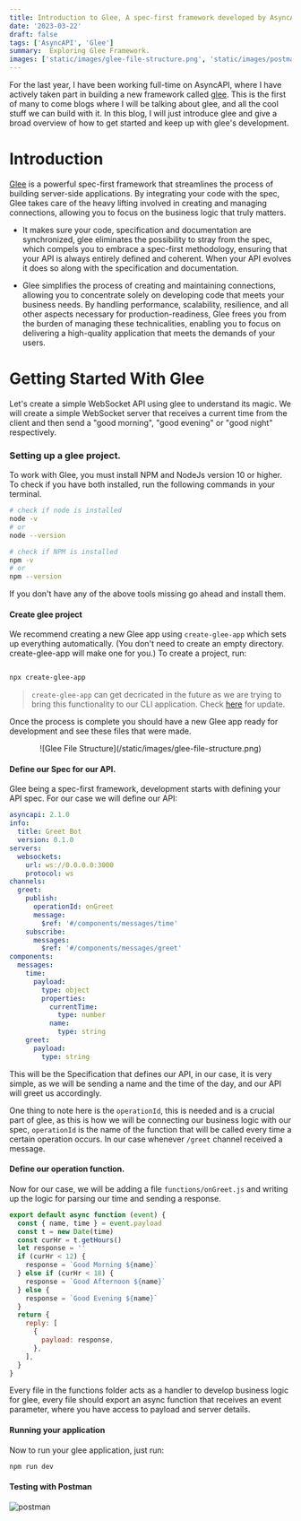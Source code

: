```yaml
---
title: Introduction to Glee, A spec-first framework developed by AsyncAPI. 
date: '2023-03-22'
draft: false
tags: ['AsyncAPI', 'Glee']
summary:  Exploring Glee Framework. 
images: ['static/images/glee-file-structure.png', 'static/images/postman-glee-greet.png']
---
```



For the last year, I have been working full-time on AsyncAPI, where I have actively taken part in building a new framework called [glee](https://github.com/asyncapi/glee). This is the first of many to come blogs where I will be talking about glee, and all the cool stuff we can build with it. In this blog, I will just introduce glee and give a broad overview of how to get started and keep up with glee's development.

# Introduction

[Glee](https://github.com/asyncapi/glee) is a powerful spec-first framework that streamlines the process of building server-side applications. By integrating your code with the spec, Glee takes care of the heavy lifting involved in creating and managing connections, allowing you to focus on the business logic that truly matters.

 - It makes sure your code, specification and documentation are synchronized, glee eliminates the possibility to stray from the spec, which compels you to embrace a spec-first methodology, ensuring that your API is always entirely defined and coherent. When your API evolves it does so along with the specification and documentation.

 - Glee simplifies the process of creating and maintaining connections, allowing you to concentrate solely on developing code that meets your business needs. By handling performance, scalability, resilience, and all other aspects necessary for production-readiness, Glee frees you from the burden of managing these technicalities, enabling you to focus on delivering a high-quality application that meets the demands of your users.


# Getting Started With Glee

Let's create a simple WebSocket API using glee to understand its magic. We will create a simple WebSocket server that receives a current time from the client and then send a "good morning", "good evening" or "good night" respectively.

### Setting up a glee project.

To work with Glee, you must install NPM and NodeJs version 10 or higher. To check if you have both installed, run the following commands in your terminal. 

```bash
# check if node is installed
node -v
# or
node --version

# check if NPM is installed
npm -v
# or
npm --version

```

If you don't have any of the above tools missing go ahead and install them.



#### Create glee project 

We recommend creating a new Glee app using `create-glee-app` which sets up everything automatically. (You don't need to create an empty directory. create-glee-app will make one for you.) To create a project, run:

```bash

npx create-glee-app

```

> `create-glee-app` can get decricated in the future as we are trying to bring this functionality to our CLI application. Check [here](https://github.com/asyncapi/cli/pull/418) for update. 


Once the process is complete you should have a new Glee app ready for development and see these files that were made.

<center>
![Glee File Structure](/static/images/glee-file-structure.png)
</center>


#### Define our Spec for our API.

Glee being a spec-first framework, development starts with defining your API spec. For our case we will define our API:


```yaml:asyncapi.yaml
asyncapi: 2.1.0
info:
  title: Greet Bot
  version: 0.1.0
servers:
  websockets:
    url: ws://0.0.0.0:3000
    protocol: ws
channels:
  greet:
    publish:
      operationId: onGreet
      message:
        $ref: '#/components/messages/time'
    subscribe:
      messages:
        $ref: '#/components/messages/greet'
components:
  messages:
    time:
      payload:
        type: object
        properties:
          currentTime:
            type: number
          name:
            type: string
    greet:
      payload:
        type: string
```

This will be the Specification that defines our API, in our case, it is very simple, as we will be sending a name and the time of the day, and our API will greet us accordingly. 

One thing to note here is the `operationId`, this is needed and is a crucial part of glee, as this is how we will be connecting our business logic with our spec, `operationId` is the name of the function that will be called every time a certain operation occurs. In our case whenever `/greet` channel received a message. 

#### Define our operation function.

Now for our case, we will be adding a file `functions/onGreet.js` and writing up the logic for parsing our time and sending a response.

```js:functions/onGreet.js
export default async function (event) {
  const { name, time } = event.payload
  const t = new Date(time)
  const curHr = t.getHours()
  let response = ''
  if (curHr < 12) {
    response = `Good Morning ${name}`
  } else if (curHr < 18) {
    response = `Good Afternoon ${name}`
  } else {
    response = `Good Evening ${name}`
  }
  return {
    reply: [
      {
        payload: response,
      },
    ],
  }
}
```

Every file in the functions folder acts as a handler to develop business logic for glee, every file should export an async function that receives an event parameter, where you have access to payload and server details. 


#### Running your application 

Now to run your glee application, just run:

```bash
npm run dev
```

#### Testing with Postman 

![postman](/static/images/postman-glee-greet.png)